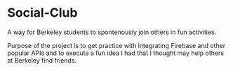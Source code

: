 # Social-Club
A way for Berkeley students to spontenously join others in fun activities. 

Purpose of the project is to get practice with integrating Firebase and other popular APIs and to execute a fun idea I had that I thought may help others at Berkeley find friends. 
